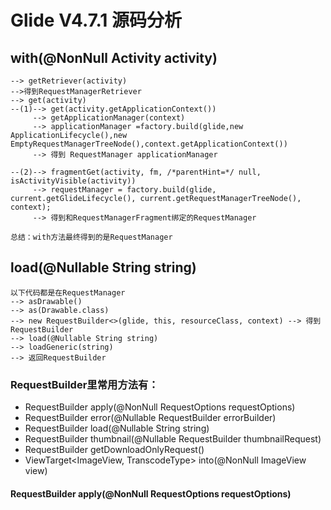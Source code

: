 # Glide V4.7.1 源码分析

## with(@NonNull Activity activity)
    --> getRetriever(activity)
    -->得到RequestManagerRetriever
    --> get(activity)
    --(1)--> get(activity.getApplicationContext())
         --> getApplicationManager(context)
         --> applicationManager =factory.build(glide,new ApplicationLifecycle(),new EmptyRequestManagerTreeNode(),context.getApplicationContext())
         --> 得到 RequestManager applicationManager

    --(2)--> fragmentGet(activity, fm, /*parentHint=*/ null, isActivityVisible(activity))
         --> requestManager = factory.build(glide, current.getGlideLifecycle(), current.getRequestManagerTreeNode(), context);
         --> 得到和RequestManagerFragment绑定的RequestManager

    总结：with方法最终得到的是RequestManager

## load(@Nullable String string)
    以下代码都是在RequestManager
    --> asDrawable()
    --> as(Drawable.class)
    --> new RequestBuilder<>(glide, this, resourceClass, context) --> 得到RequestBuilder
    --> load(@Nullable String string)
    --> loadGeneric(string)
    --> 返回RequestBuilder

### RequestBuilder里常用方法有：
* RequestBuilder<TranscodeType> apply(@NonNull RequestOptions requestOptions)
* RequestBuilder<TranscodeType> error(@Nullable RequestBuilder<TranscodeType> errorBuilder)
* RequestBuilder<TranscodeType> load(@Nullable String string)
* RequestBuilder<TranscodeType> thumbnail(@Nullable RequestBuilder<TranscodeType> thumbnailRequest)
* RequestBuilder<File> getDownloadOnlyRequest()
* ViewTarget<ImageView, TranscodeType> into(@NonNull ImageView view)

#### RequestBuilder<TranscodeType> apply(@NonNull RequestOptions requestOptions)
